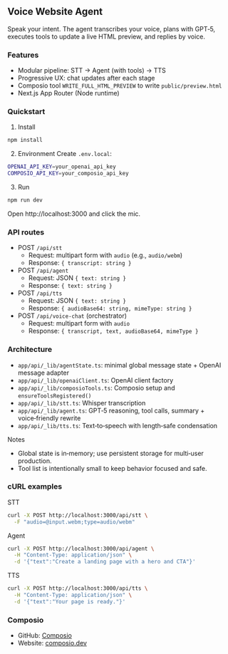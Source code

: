 ## Voice Website Agent

Speak your intent. The agent transcribes your voice, plans with GPT‑5, executes tools to update a live HTML preview, and replies by voice.

### Features
- Modular pipeline: STT → Agent (with tools) → TTS
- Progressive UX: chat updates after each stage
- Composio tool `WRITE_FULL_HTML_PREVIEW` to write `public/preview.html`
- Next.js App Router (Node runtime)

### Quickstart
1) Install
```bash
npm install
```

2) Environment
Create `.env.local`:
```bash
OPENAI_API_KEY=your_openai_api_key
COMPOSIO_API_KEY=your_composio_api_key
```

3) Run
```bash
npm run dev
```
Open http://localhost:3000 and click the mic.

### API routes
- POST `/api/stt`
  - Request: multipart form with `audio` (e.g., `audio/webm`)
  - Response: `{ transcript: string }`
- POST `/api/agent`
  - Request: JSON `{ text: string }`
  - Response: `{ text: string }`
- POST `/api/tts`
  - Request: JSON `{ text: string }`
  - Response: `{ audioBase64: string, mimeType: string }`
- POST `/api/voice-chat` (orchestrator)
  - Request: multipart form with `audio`
  - Response: `{ transcript, text, audioBase64, mimeType }`

### Architecture
- `app/api/_lib/agentState.ts`: minimal global message state + OpenAI message adapter
- `app/api/_lib/openaiClient.ts`: OpenAI client factory
- `app/api/_lib/composioTools.ts`: Composio setup and `ensureToolsRegistered()`
- `app/api/_lib/stt.ts`: Whisper transcription
- `app/api/_lib/agent.ts`: GPT‑5 reasoning, tool calls, summary + voice‑friendly rewrite
- `app/api/_lib/tts.ts`: Text‑to‑speech with length‑safe condensation

Notes
- Global state is in‑memory; use persistent storage for multi‑user production.
- Tool list is intentionally small to keep behavior focused and safe.

### cURL examples
STT
```bash
curl -X POST http://localhost:3000/api/stt \
  -F "audio=@input.webm;type=audio/webm"
```

Agent
```bash
curl -X POST http://localhost:3000/api/agent \
  -H "Content-Type: application/json" \
  -d '{"text":"Create a landing page with a hero and CTA"}'
```

TTS
```bash
curl -X POST http://localhost:3000/api/tts \
  -H "Content-Type: application/json" \
  -d '{"text":"Your page is ready."}'
```

### Composio
- GitHub: [Composio](https://github.com/composiohq/composio)
- Website: [composio.dev](https://composio.dev)
